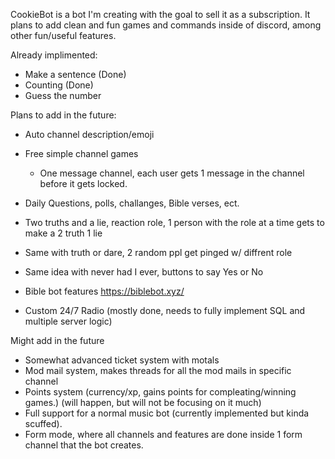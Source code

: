 CookieBot is a bot I'm creating with the goal to sell it as a subscription.  It plans to add clean and fun games and commands inside of discord, among other fun/useful features.  

Already implimented: 
  - Make a sentence (Done) 
  - Counting (Done)
  - Guess the number


Plans to add in the future:

- Auto channel description/emoji
- Free simple channel games 
  - One message channel, each user gets 1 message in the channel before it gets locked.  
- Daily Questions, polls, challanges, Bible verses, ect.  

- Two truths and a lie, reaction role, 1 person with the role at a time gets to make a 2 truth 1 lie
- Same with truth or dare, 2 random ppl get pinged w/ diffrent role
- Same idea with never had I ever, buttons to say Yes or No
- Bible bot features https://biblebot.xyz/
- Custom 24/7 Radio (mostly done, needs to fully implement SQL and multiple server logic)

Might add in the future
- Somewhat advanced ticket system with motals
- Mod mail system, makes threads for all the mod mails in specific channel
- Points system (currency/xp, gains points for compleating/winning games.)  (will happen, but will not be focusing on it much)
- Full support for a normal music bot (currently implemented but kinda scuffed).  
- Form mode, where all channels and features are done inside 1 form channel that the bot creates.  

